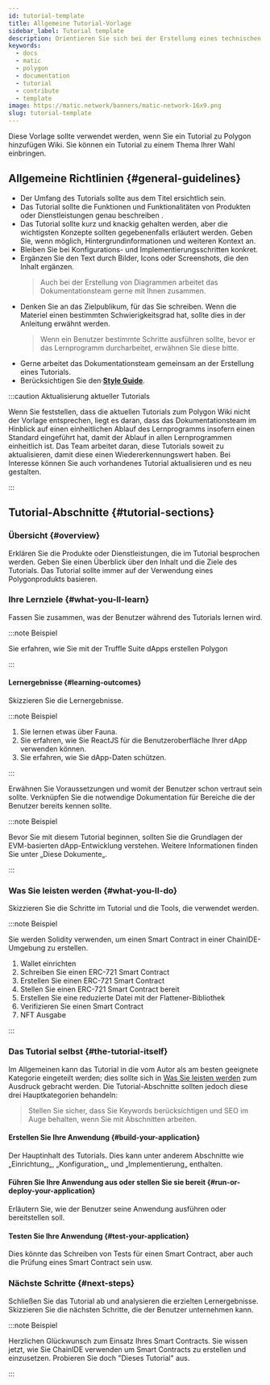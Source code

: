 ```yaml
---
id: tutorial-template
title: Allgemeine Tutorial-Vorlage
sidebar_label: Tutorial template
description: Orientieren Sie sich bei der Erstellung eines technischen Lernprogramms an der Lernprogrammvorlage.
keywords:
  - docs
  - matic
  - polygon
  - documentation
  - tutorial
  - contribute
  - template
image: https://matic.network/banners/matic-network-16x9.png
slug: tutorial-template
---
```


Diese Vorlage sollte verwendet werden, wenn Sie ein Tutorial zu Polygon hinzufügen Wiki. Sie können ein Tutorial zu einem Thema Ihrer Wahl einbringen.

## Allgemeine Richtlinien {#general-guidelines}

* Der Umfang des Tutorials sollte aus dem Titel ersichtlich sein.
* Das Tutorial sollte die Funktionen und Funktionalitäten von Produkten oder Dienstleistungen genau beschreiben .
* Das Tutorial sollte kurz und knackig gehalten werden, aber die wichtigsten Konzepte sollten gegebenenfalls erläutert werden. Geben Sie, wenn möglich, Hintergrundinformationen und weiteren Kontext an.
* Bleiben Sie bei Konfigurations- und Implementierungsschritten konkret.
* Ergänzen Sie den Text durch Bilder, Icons oder Screenshots, die den Inhalt ergänzen.
  > Auch bei der Erstellung von Diagrammen arbeitet das Dokumentationsteam gerne mit Ihnen zusammen.
* Denken Sie an das Zielpublikum, für das Sie schreiben. Wenn die Materiel einen bestimmten Schwierigkeitsgrad hat, sollte dies in der Anleitung erwähnt werden.
  > Wenn ein Benutzer bestimmte Schritte ausführen sollte, bevor er das Lernprogramm durcharbeitet, erwähnen Sie diese bitte.
* Gerne arbeitet das Dokumentationsteam gemeinsam an der Erstellung eines Tutorials.
* Berücksichtigen Sie den·**[Style Guide](writing-style.md)**.

:::caution Aktualisierung aktueller Tutorials

Wenn Sie feststellen, dass die aktuellen Tutorials zum Polygon Wiki nicht der Vorlage entsprechen, liegt es daran, dass das Dokumentationsteam im Hinblick auf einen einheitlichen Ablauf des Lernprogramms insofern einen Standard eingeführt hat, damit der Ablauf in allen Lernprogrammen einheitlich ist. Das Team arbeitet daran, diese Tutorials soweit zu aktualisieren, damit diese einen Wiedererkennungswert haben. Bei Interesse können Sie auch vorhandenes Tutorial aktualisieren und es neu gestalten.

:::

## Tutorial-Abschnitte {#tutorial-sections}

### Übersicht {#overview}

Erklären Sie die Produkte oder Dienstleistungen, die im Tutorial besprochen werden. Geben Sie einen Überblick über den Inhalt und die Ziele des Tutorials. Das Tutorial sollte immer auf der Verwendung eines Polygonprodukts basieren.

### Ihre Lernziele {#what-you-ll-learn}

Fassen Sie zusammen, was der Benutzer während des Tutorials lernen wird.

:::note Beispiel

Sie erfahren, wie Sie mit der Truffle Suite dApps erstellen Polygon

:::

#### Lernergebnisse {#learning-outcomes}

Skizzieren Sie die Lernergebnisse.

:::note Beispiel

1. Sie lernen etwas über Fauna.
2. Sie erfahren, wie Sie ReactJS für die Benutzeroberfläche Ihrer dApp verwenden können.
3. Sie erfahren, wie Sie dApp-Daten schützen.

:::

Erwähnen Sie Voraussetzungen und womit der Benutzer schon vertraut sein sollte. Verknüpfen Sie die notwendige Dokumentation für Bereiche die der Benutzer bereits kennen sollte.

:::note Beispiel

Bevor Sie mit diesem Tutorial beginnen, sollten Sie die Grundlagen der EVM-basierten dApp-Entwicklung verstehen. Weitere Informationen finden Sie unter „Diese Dokumente„.

:::

### Was Sie leisten werden {#what-you-ll-do}

Skizzieren Sie die Schritte im Tutorial und die Tools, die verwendet werden.

:::note Beispiel

Sie werden Solidity verwenden, um einen Smart Contract in einer ChainIDE-Umgebung zu erstellen.

1. Wallet einrichten
2. Schreiben Sie einen ERC-721 Smart Contract
3. Erstellen Sie einen ERC-721 Smart Contract
4. Stellen Sie einen ERC-721 Smart Contract bereit
5. Erstellen Sie eine reduzierte Datei mit der Flattener-Bibliothek
6. Verifizieren Sie einen Smart Contract
7. NFT Ausgabe

:::

### Das Tutorial selbst {#the-tutorial-itself}

Im Allgemeinen kann das Tutorial in die vom Autor als am besten geeignete Kategorie eingeteilt werden; dies sollte sich in [Was Sie leisten werden](#what-youll-do) zum Ausdruck gebracht werden. Die Tutorial-Abschnitte sollten jedoch diese drei Hauptkategorien behandeln:

> Stellen Sie sicher, dass Sie Keywords berücksichtigen und SEO im Auge behalten, wenn Sie mit Abschnitten arbeiten.

#### Erstellen Sie Ihre Anwendung {#build-your-application}

Der Hauptinhalt des Tutorials. Dies kann unter anderem Abschnitte wie „Einrichtung„, „Konfiguration„, und „Implementierung„ enthalten.

#### Führen Sie Ihre Anwendung aus oder stellen Sie sie bereit {#run-or-deploy-your-application}

Erläutern Sie, wie der Benutzer seine Anwendung ausführen oder bereitstellen soll.

#### Testen Sie Ihre Anwendung {#test-your-application}

Dies könnte das Schreiben von Tests für einen Smart Contract, aber auch die Prüfung eines Smart Contract sein usw.

### Nächste Schritte {#next-steps}

Schließen Sie das Tutorial ab und analysieren die erzielten Lernergebnisse. Skizzieren Sie die nächsten Schritte, die der Benutzer unternehmen kann.

:::note Beispiel

Herzlichen Glückwunsch zum Einsatz Ihres Smart Contracts. Sie wissen jetzt, wie Sie ChainIDE verwenden um Smart Contracts zu erstellen und einzusetzen. Probieren Sie doch "Dieses Tutorial" aus.

:::
